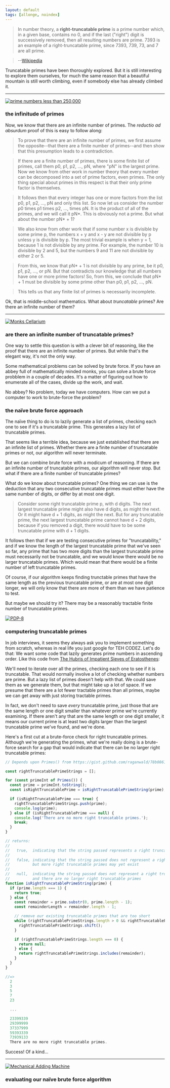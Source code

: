 ```yaml
---
layout: default
tags: [allonge, noindex]
---
```


> In number theory, a **right-truncatable prime** is a prime number which, in a given base, contains no 0, and if the last ("right") digit is successively removed, then all resulting numbers are prime. 7393 is an example of a right-truncatable prime, since 7393, 739, 73, and 7 are all prime.

> --[Wikipedia](https://en.wikipedia.org/wiki/Truncatable_prime)

Truncatable primes have been thoroughly explored. But it is still interesting to explore them ourselves, for much the same reason that a beautiful mountain is still worth climbing, even if somebody else has already climbed it.

---

[![prime numbers less than 250,000](/assets/images/prime-numbers.png)](https://www.flickr.com/photos/tim-brown/5128265698)

### the infinitude of primes

Now, we know that there are an infinite number of primes. The _reductio ad absurdum_ proof of this is easy to follow along:

> To prove that there are an infinite number of primes, we first assume the opposite--that there are a finite number of primes--and then show that this presumption leads to a contradiction.

> If there are a finite number of primes, there is some finite list of primes, call them p0, p1, p2, ..., pN, where "pN" is the largest prime. Now we know from other work in number theory that every number can be decomposed into a set of prime factors, even primes. The only thing special about primes in this respect is that their only prime factor is themselves.

> It follows then that every integer has one or more factors from the list p0, p1, p2, ..., pN and only this list. So now let us consider the number p0 times p1 times p2, ..., times pN. It is the product of all of the primes, and we will call it pN*. This is obviously not a prime. But what about the number pN* + 1?

> We also know from other work that if some number x is divisible by some prime p, the numbers x + y and x - y are not divisible by p unless y is divisible by p. The most trivial example is when y = 1, because 1 is not divisible by any prime. For example, the number 10 is divisible by 2 and 5, but the numbers 9 and 11 are not divisible by either 2 or 5.

> From this, we know that pN* + 1 is not divisible by any prime, be it p0, p1, p2, ..., or pN. But that contradicts our knowledge that all numbers have one or more prime factors! So, from this, we conclude that pN* + 1 must be divisible by some prime other than p0, p1, p2, ..., pN.

> This tells us that any finite list of primes is necessarily incomplete.

Ok, that is middle-school mathematics. What about _truncatable_ primes? Are there an infinite number of them?

---

[![Monks Cellarium](/assets/images/cellarium.jpg)](https://www.flickr.com/photos/fieldsofview/14786729799)

### are there an infinite number of truncatable primes?

One way to settle this question is with a clever bit of reasoning, like the proof that there are an infinite number of primes. But while that's the elegant way, it's not the only way.

Some mathematical problems can be solved by brute force. If you have an abbey full of mathematically minded monks, you can solve a brute force probblem in a couple of decades. It's a matter of figuring out how to enumerate all of the cases, divide up the work, and wait.

No abbey? No problem, today we have computers. How can we put a computer to work to brute-force the problem?

### the naïve brute force approach

The naïve thing to do is to lazily generate a list of primes, checking each one to see if it's a truncatable prime. This generates a lazy list of truncatable primes.

That seems like a terrible idea, because we just established that there are an infinite list of primes. Whether there are a finite number of truncatable primes or not, our algorithm will never terminate.

But we can combine brute force with a modicum of reasoning. If there are an infinite number of truncatable primes, our algorithm will never stop. But what if there are a finite number of truncatable primes?

What do we know about truncatable primes? One thing we can use is the deduction that any two consecutive truncatable primes must either have the same number of digits, or differ by at most one digit.

> Consider some right truncatable prime p, with d digits. The next largest truncatable prime might also have d digits, as might the next. Or it might have d + 1 digits, as might the next. But for any truncatable prime, the next largest truncatable prime cannot have d + 2 digits, because if you removed a digit, there would have to be some truncatable prime with d + 1 digits.

It follows then that if we are testing consecutive primes for "truncatability," and if we know the length of the largest truncatable prime that we've seen so far, any prime that has two more digits than the largest truncatable prime must necessarily not be truncatable, and we would know there would be no larger truncatable primes. Which would mean that there would be a finite number of left truncatable primes.

Of course, if our algorithm keeps finding trunctable primes that have the same length as the previous truncatable prime, or are at most one digit longer, we will only know that there are more of them than we have patience to test.

But maybe we should try it? There may be a reasonably tractable finite number of truncatable primes.

[![PDP-8](/assets/images/pdp-8.jpg)](https://www.flickr.com/photos/ajmexico/2682618330)

### computering truncatable primes

In job interviews, it seems they always ask you to implement something from scratch, whereas in real life you just google for TEH CODEZ. Let's do that: We want some code that lazily generates prime numbers in ascending order. Like this code from [The Hubris of Impatient Sieves of Eratosthenes](http://raganwald.com/2016/04/25/hubris-impatient-sieves-of-eratosthenes.html):

<script src="https://gist.github.com/raganwald/78b086166c0712b49e5160edca5ebadd.js"></script>

We'll need to iterate over all the primes, checking each one to see if it is truncatable. That would normally involve a lot of checking whether numbers are prime. But a lazy list of primes doesn't help with that. We could save them as we generate them, but that might take up a lot of space. If we presume that there are a lot fewer tractable primes than all primes, maybe we can get away with just storing tractable primes.

In fact, we don't need to save *every* truncatable prime, just those that are the same length or one digit smaller than whatever prime we're currently examining. If there aren't any that are the same length or one digit smaller, it means our current prime is at least two digits larger than the largest truncatable prime we've found, and we're done.

Here's a first cut at a brute-force check for right truncatable primes. Although we're generating the primes, what we're really doing is a brute-force search for a gap that would indicate that there can be no larger right truncatable primes:

```javascript
// Depends upon Primes() from https://gist.github.com/raganwald/78b086166c0712b49e5160edca5ebadd

const rightTruncatablePrimeStrings = [];

for (const primeInt of Primes()) {
  const prime = primeInt.toString();
  const isRightTruncatablePrime = isRightTruncatablePrimeString(prime);

  if (isRightTruncatablePrime === true) {
    rightTruncatablePrimeStrings.push(prime);
    console.log(prime);
  } else if (isRightTruncatablePrime === null) {
    console.log('There are no more right truncatable primes.');
    break;
  }
}

// returns:
//
//   true,  indicating that the string passed represents a right truncatable prime;
//
//   false, indicating that the string passed does not represent a right truncatable prime,
//          but more right truncatable primes may yet exist
//
//   null,  indicating the string passed does not represent a right truncatable prime,
//          and there are no larger right truncatable primes
function isRightTruncatablePrimeString(prime) {
  if (prime.length === 1) {
    return true;
  } else {
    const remainder = prime.substr(0, prime.length - 1);
    const remainderLength = remainder.length - 1;

    // remove our existing truncatable primes that are too short
    while (rightTruncatablePrimeStrings.length > 0 && rightTruncatablePrimeStrings[0].length < remainderLength) {
      rightTruncatablePrimeStrings.shift();
    }

    if (rightTruncatablePrimeStrings.length === 0) {
      return null;
    } else {
      return rightTruncatablePrimeStrings.includes(remainder);
    }
  }
}

//=>
  2
  3
  5
  7
  23

  ...

  23399339
  29399999
  37337999
  59393339
  73939133
  There are no more right truncatable primes.
```

Success! Of a kind...

---

[![Mechanical Adding Machine](/assets/images/adding-machine.jpg)](https://www.flickr.com/photos/65720474@N03/5988560780)

### evaluating our naïve brute force algorithm





